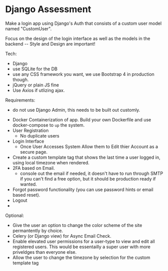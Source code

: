 # Django Assessment
Make a login app using Django's Auth that consists of a custom user model named "CustomUser".

Focus on the design of the login interface as well as the models in the backend -- Style and Design are important!

Tech:
- Django
- use SQLite for the DB
- use any CSS framework you want, we use Bootstrap 4 in production though.
- jQuery or plain JS fine
- Use Axios if utlizing ajax.

Requirements:
* do not use Django Admin, this needs to be built out customly.
- Docker Containerization of app. Build your own Dockerfile and use docker-compose to `up` the system.
- User Registration
    - No duplicate users
- Login Interface
    - Once User Accesses System Allow them to Edit thier Account as a secure page.
- Create a custom template tag that shows the last time a user logged in, using local timezone when rendered. 
- 2FA based on Email.
    - console out the email if needed, it doesn't have to run through SMTP if you can't find a free option, but it should be production ready if wanted.
- Forgot password functionality (you can use password hints or email based reset).
- Logout
- 
 
Optional:
- Give the user an option to change the color scheme of the site permantently by choice.
- Celery (or Django view) for Async Email Check.
- Enable elevated user permissions for a user-type to view and edit all registered users. This would be essentailly a super user with more priveldges than everyone else.
- Allow the user to change the timezone by selection for the custom template tag
